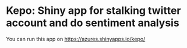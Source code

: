 # Kepo: Shiny app for stalking twitter account and do sentiment analysis

You can run this app on https://azures.shinyapps.io/kepo/
